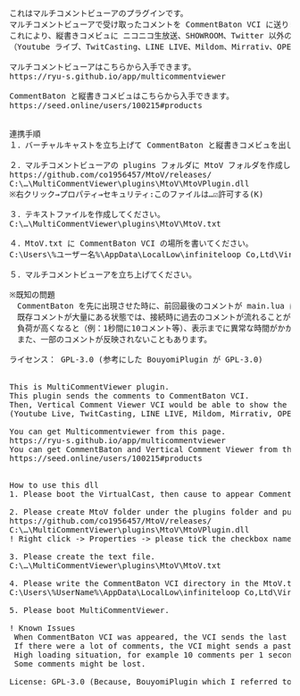 <pre>
これはマルチコメントビューアのプラグインです。
マルチコメントビューアで受け取ったコメントを CommentBaton VCI に送ります。
これにより、縦書きコメビュに ニコニコ生放送、SHOWROOM、Twitter 以外のコメントが表示されるようになります。
（Youtube ライブ、TwitCasting、LINE LIVE、Mildom、Mirrativ、OPENREC、Periscope、TwitchSite、ふわっち）

マルチコメントビューアはこちらから入手できます。
https://ryu-s.github.io/app/multicommentviewer

CommentBaton と縦書きコメビュはこちらから入手できます。
https://seed.online/users/100215#products


連携手順
１．バーチャルキャストを立ち上げて CommentBaton と縦書きコメビュを出してください。

２．マルチコメントビューアの plugins フォルダに MtoV フォルダを作成して MtoVPlugin.dll を置いてください。
https://github.com/co1956457/MtoV/releases/
C:\…\MultiCommentViewer\plugins\MtoV\MtoVPlugin.dll
※右クリック→プロパティ→セキュリティ:このファイルは…☑許可する(K)

３．テキストファイルを作成してください。
C:\…\MultiCommentViewer\plugins\MtoV\MtoV.txt

４．MtoV.txt に CommentBaton VCI の場所を書いてください。
C:\Users\%ユーザー名%\AppData\LocalLow\infiniteloop Co,Ltd\VirtualCast\EmbeddedScriptWorkspace\CommentBaton

５．マルチコメントビューアを立ち上げてください。

※既知の問題
　CommentBaton を先に出現させた時に、前回最後のコメントが main.lua に残っていたらそれが流れます。
　既存コメントが大量にある状態では、接続時に過去のコメントが流れることがあります。
　負荷が高くなると（例：1秒間に10コメント等）、表示までに異常な時間がかかることがあります。
　また、一部のコメントが反映されないこともあります。

ライセンス： GPL-3.0 (参考にした BouyomiPlugin が GPL-3.0)


This is MultiCommentViewer plugin.
This plugin sends the comments to CommentBaton VCI.
Then, Vertical Comment Viewer VCI would be able to show the comments from these sites.
(Youtube Live, TwitCasting, LINE LIVE, Mildom, Mirrativ, OPENREC, Periscope, TwitchSite, Whowatch)

You can get Multicommentviewer from this page.
https://ryu-s.github.io/app/multicommentviewer
You can get CommentBaton and Vertical Comment Viewer from this page.
https://seed.online/users/100215#products


How to use this dll
1. Please boot the VirtualCast, then cause to appear CommentBaton and Vertical Comment Viewer VCI.

2. Please create MtoV folder under the plugins folder and put this MtoVPlugin.dll in the folder.
https://github.com/co1956457/MtoV/releases/
C:\…\MultiCommentViewer\plugins\MtoV\MtoVPlugin.dll
! Right click -> Properties -> please tick the checkbox named "Unblock".

3. Please create the text file.
C:\…\MultiCommentViewer\plugins\MtoV\MtoV.txt

4. Please write the CommentBaton VCI directory in the MtoV.txt.
C:\Users\%UserName%\AppData\LocalLow\infiniteloop Co,Ltd\VirtualCast\EmbeddedScriptWorkspace\CommentBaton

5. Please boot MultiCommentViewer.

! Known Issues
 When CommentBaton VCI was appeared, the VCI sends the last comment if it was in main.lua.
 If there were a lot of comments, the VCI might sends a past comment.
 High loading situation, for example 10 comments per 1 seconds, it would take too much time to show comments.
 Some comments might be lost.

License: GPL-3.0 (Because, BouyomiPlugin which I referred to the cods is GPL-3.0)
</pre>
